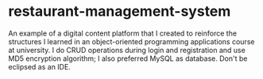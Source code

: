 # restaurant-management-system
An example of a digital content platform that I created to reinforce the structures I learned in an object-oriented programming applications course at university. I do CRUD operations during login and registration and use MD5 encryption algorithm; I also preferred MySQL as database. Don't be eclipsed as an IDE.
